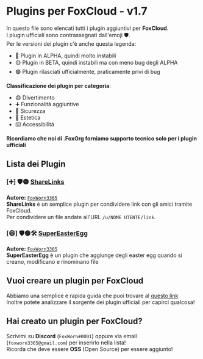 # Plugins per FoxCloud - v1.7
In questo file sono elencati tutti i plugin aggiuntivi per **FoxCloud**.<br>
I plugin ufficiali sono contrassegnati dall'emoji 🛡️.<br>
Per le versioni dei plugin c'è anche questa legenda:<br>
- 🔴 Plugin in ALPHA, quindi molto instabili
- 🟡 Plugin in BETA, quindi instabili ma con meno bug degli ALPHA
- 🟢 Plugin rilasciati ufficialmente, praticamente privi di bug

**Classificazione dei plugin per categoria**:
- 😄 Divertimento
- ➕ Funzionalità aggiuntive
- 🚨 Sicurezza
- 🎨 Estetica
- ⌨️ Accessibilità

**Ricordiamo che noi di .FoxOrg forniamo supporto tecnico solo per i plugin ufficiali**
## Lista dei Plugin
### [➕] 🛡️🟡 [ShareLinks](https://github.com/FoxWorn3365/ShareLinks)
**Autore:** [`FoxWorn3365`](https://github.com/FoxWorn3365)<br>
**ShareLinks** è un semplice plugin per condividere link con gli amici tramite FoxCloud.<br>
Per condividere un file andate all'URL `/u/NOME UTENTE/link`.<br>
### [😄] 🛡️🟢🛠️ [SuperEasterEgg](https://github.com/FoxWorn3365/SuperEasterEgg)
**Autore:** [`FoxWorn3365`](https://github.com/FoxWorn3365)<br>
**SuperEasterEgg** è un plugin che aggiunge degli easter egg quando si creano, modificano e rinominano file

## Vuoi creare un plugin per FoxCloud
Abbiamo una semplice e rapida guida che puoi trovare al [questo link](https://foxcloud.fcosma.it/docs/v1.7#plugins-preparazione)<br>
Inoltre potete analizzare il sorgente dei plugin ufficiali per capirci qualcosa!

## Hai creato un plugin per FoxCloud?
Scrivimi su **Discord** (`FoxWorn#0001`) oppure via email (`foxworn3365@gmail.com`) per inserirlo nella lista!<br>
Ricorda che deve essere **OSS** (Open Source) per essere aggiunto!
